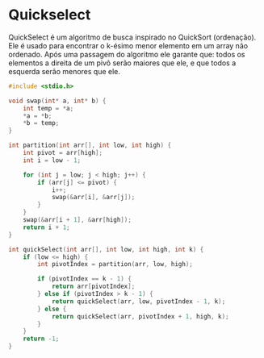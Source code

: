 
# Quickselect

QuickSelect é um algoritmo de busca inspirado no QuickSort (ordenação). Ele é usado para encontrar o k-ésimo menor elemento em um array não ordenado. Após uma passagem do algoritmo ele garante que: todos os elementos a direita de um pivô serão maiores que ele, e que todos a esquerda serão menores que ele.

```C
#include <stdio.h>

void swap(int* a, int* b) {
    int temp = *a;
    *a = *b;
    *b = temp;
}

int partition(int arr[], int low, int high) {
    int pivot = arr[high];
    int i = low - 1;

    for (int j = low; j < high; j++) {
        if (arr[j] <= pivot) {
            i++;
            swap(&arr[i], &arr[j]);
        }
    }
    swap(&arr[i + 1], &arr[high]);
    return i + 1;
}

int quickSelect(int arr[], int low, int high, int k) {
    if (low <= high) {
        int pivotIndex = partition(arr, low, high);

        if (pivotIndex == k - 1) {
            return arr[pivotIndex];
        } else if (pivotIndex > k - 1) {
            return quickSelect(arr, low, pivotIndex - 1, k);
        } else {
            return quickSelect(arr, pivotIndex + 1, high, k);
        }
    }
    return -1;
}
```
